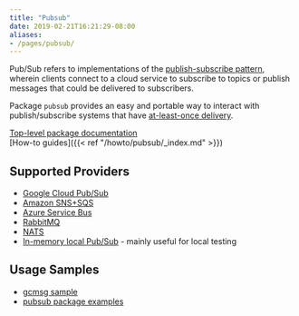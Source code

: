 ```yaml
---
title: "Pubsub"
date: 2019-02-21T16:21:29-08:00
aliases:
- /pages/pubsub/
---
```


Pub/Sub refers to implementations of the [publish-subscribe
pattern](https://en.wikipedia.org/wiki/Publish%E2%80%93subscribe_pattern),
wherein clients connect to a cloud service to subscribe to topics or publish
messages that could be delivered to subscribers.

Package `pubsub` provides an easy and portable way to interact with
publish/subscribe systems that have [at-least-once
delivery](https://en.wikipedia.org/wiki/Advanced_Message_Queuing_Protocol#Overview).

<!--more-->

[Top-level package documentation](https://godoc.org/gocloud.dev/pubsub)<br>
[How-to guides]({{< ref "/howto/pubsub/_index.md" >}})

## Supported Providers

* [Google Cloud Pub/Sub](https://godoc.org/gocloud.dev/pubsub/gcppubsub)
* [Amazon SNS+SQS](https://godoc.org/gocloud.dev/pubsub/awssnssqs)
* [Azure Service Bus](https://godoc.org/gocloud.dev/pubsub/azuresb)
* [RabbitMQ](https://godoc.org/gocloud.dev/pubsub/rabbitpubsub)
* [NATS](https://godoc.org/gocloud.dev/pubsub/natspubsub)
* [In-memory local Pub/Sub](https://godoc.org/gocloud.dev/pubsub/mempubsub) -
  mainly useful for local testing

## Usage Samples

* [gcmsg sample](https://github.com/google/go-cloud/tree/master/samples/gcmsg)
* [pubsub package examples](https://godoc.org/gocloud.dev/pubsub#pkg-examples)
